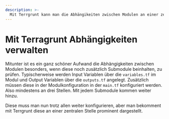 ```yaml
---
description: >-
  Mit Terrgrunt kann man die Abhängikeiten zwischen Modulen an einer zentralen Stelle übersichtlich verwalten und darstellen.
---
```


# Mit Terragrunt Abhängigkeiten verwalten

Mitunter ist es ein ganz schöner Aufwand die Abhängigkeiten zwischen Modulen besonders, wenn diese noch zusätzlich Submodule beinhalten, zu prüfen. Typischerweise werden Input Variablen über die `variables.tf` im Modul und Output Variablen über die `outputs.tf` angelegt. Zusätzlich müssen diese in der Modulkonfiguration in der `main.tf` konfiguriert werden. Also mindestens an drei Stellen. Mit jedem Submodule kommen weiter hinzu.  

Diese muss man nun trotz allen weiter konfigurieren, aber man bekomment mit Terrgrunt diese an einer zentralen Stelle prominent dargestellt.
